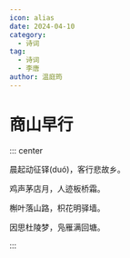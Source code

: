 ```yaml
---
icon: alias
date: 2024-04-10
category:
  - 诗词
tag:
  - 诗词
  - 李唐
author: 温庭筠
---
```


# 商山早行

<!-- more -->


::: center

晨起动征铎(duó)，客行悲故乡。

鸡声茅店月，人迹板桥霜。

槲叶落山路，枳花明驿墙。

因思杜陵梦，凫雁满回塘。

:::